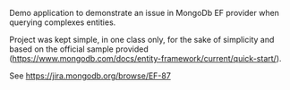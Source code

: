 Demo application to demonstrate an issue in MongoDb EF provider when querying complexes entities.

Project was kept simple, in one class only, for the sake of simplicity and based on the official sample provided (https://www.mongodb.com/docs/entity-framework/current/quick-start/).

See https://jira.mongodb.org/browse/EF-87 
